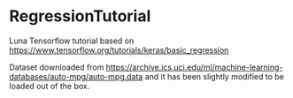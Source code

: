 # RegressionTutorial
Luna Tensorflow tutorial based on https://www.tensorflow.org/tutorials/keras/basic_regression

Dataset downloaded from https://archive.ics.uci.edu/ml/machine-learning-databases/auto-mpg/auto-mpg.data and it has been slightly modified to be loaded out of the box.
